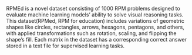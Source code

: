 RPMEd is a novel dataset consisting of 1000 RPM problems designed to evaluate machine learning models’ ability to solve visual reasoning
tasks. This dataset(RPMed, RPM for education) includes variations of geometric shapes like circles, rectangles, arrows, hexagons,
pentagons, and others, with applied transformations such as rotation, scaling, and flipping the shape’s fill. Each matrix in the dataset
has a corresponding correct answer stored in a text file for supervised learning tasks.
 
